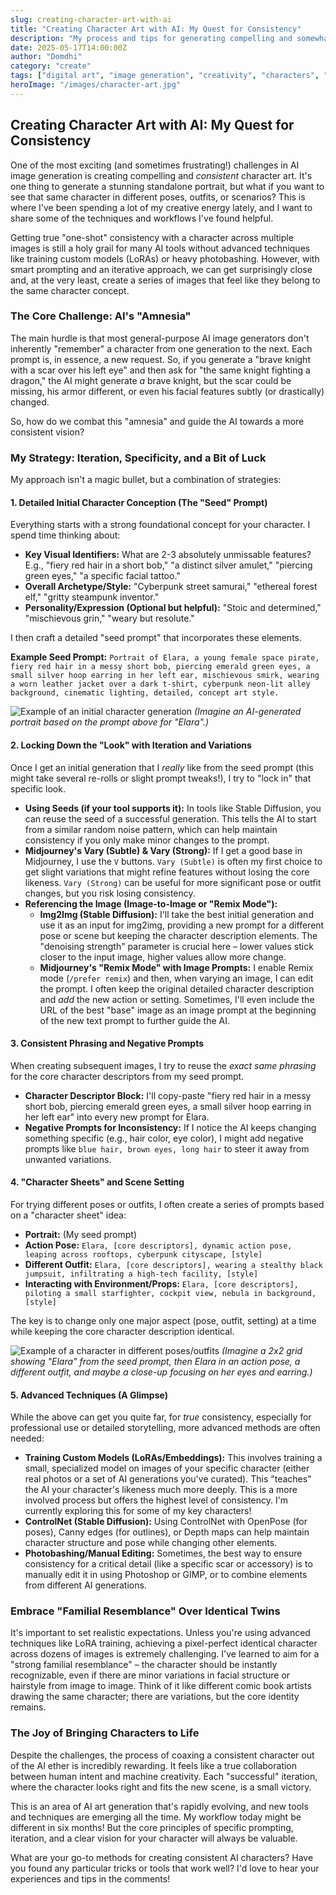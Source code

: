 ```yaml
---
slug: creating-character-art-with-ai
title: "Creating Character Art with AI: My Quest for Consistency"
description: "My process and tips for generating compelling and somewhat consistent character art using AI image generators."
date: 2025-05-17T14:00:00Z
author: "Domdhi"
category: "create"
tags: ["digital art", "image generation", "creativity", "characters", "AI art", "prompting"]
heroImage: "/images/character-art.jpg"
---
```

## Creating Character Art with AI: My Quest for Consistency

One of the most exciting (and sometimes frustrating!) challenges in AI image generation is creating compelling and *consistent* character art. It's one thing to generate a stunning standalone portrait, but what if you want to see that same character in different poses, outfits, or scenarios? This is where I've been spending a lot of my creative energy lately, and I want to share some of the techniques and workflows I've found helpful.

Getting true "one-shot" consistency with a character across multiple images is still a holy grail for many AI tools without advanced techniques like training custom models (LoRAs) or heavy photobashing. However, with smart prompting and an iterative approach, we can get surprisingly close and, at the very least, create a series of images that feel like they belong to the same character concept.

### The Core Challenge: AI's "Amnesia"

The main hurdle is that most general-purpose AI image generators don't inherently "remember" a character from one generation to the next. Each prompt is, in essence, a new request. So, if you generate a "brave knight with a scar over his left eye" and then ask for "the same knight fighting a dragon," the AI might generate *a* brave knight, but the scar could be missing, his armor different, or even his facial features subtly (or drastically) changed.

So, how do we combat this "amnesia" and guide the AI towards a more consistent vision?

### My Strategy: Iteration, Specificity, and a Bit of Luck

My approach isn't a magic bullet, but a combination of strategies:

#### 1. Detailed Initial Character Conception (The "Seed" Prompt)

Everything starts with a strong foundational concept for your character. I spend time thinking about:

*   **Key Visual Identifiers:** What are 2-3 absolutely unmissable features? E.g., "fiery red hair in a short bob," "a distinct silver amulet," "piercing green eyes," "a specific facial tattoo."
*   **Overall Archetype/Style:** "Cyberpunk street samurai," "ethereal forest elf," "gritty steampunk inventor."
*   **Personality/Expression (Optional but helpful):** "Stoic and determined," "mischievous grin," "weary but resolute."

I then craft a detailed "seed prompt" that incorporates these elements.

**Example Seed Prompt:**
`Portrait of Elara, a young female space pirate, fiery red hair in a messy short bob, piercing emerald green eyes, a small silver hoop earring in her left ear, mischievous smirk, wearing a worn leather jacket over a dark t-shirt, cyberpunk neon-lit alley background, cinematic lighting, detailed, concept art style.`

![Example of an initial character generation](/images/character-seed-elara.png)
*(Imagine an AI-generated portrait based on the prompt above for "Elara".)*

#### 2. Locking Down the "Look" with Iteration and Variations

Once I get an initial generation that I *really* like from the seed prompt (this might take several re-rolls or slight prompt tweaks!), I try to "lock in" that specific look.

*   **Using Seeds (if your tool supports it):** In tools like Stable Diffusion, you can reuse the seed of a successful generation. This tells the AI to start from a similar random noise pattern, which can help maintain consistency if you only make minor changes to the prompt.
*   **Midjourney's Vary (Subtle) & Vary (Strong):** If I get a good base in Midjourney, I use the `V` buttons. `Vary (Subtle)` is often my first choice to get slight variations that might refine features without losing the core likeness. `Vary (Strong)` can be useful for more significant pose or outfit changes, but you risk losing consistency.
*   **Referencing the Image (Image-to-Image or "Remix Mode"):**
    *   **Img2Img (Stable Diffusion):** I'll take the best initial generation and use it as an input for img2img, providing a new prompt for a different pose or scene but keeping the character description elements. The "denoising strength" parameter is crucial here – lower values stick closer to the input image, higher values allow more change.
    *   **Midjourney's "Remix Mode" with Image Prompts:** I enable Remix mode (`/prefer remix`) and then, when varying an image, I can edit the prompt. I often keep the original detailed character description and *add* the new action or setting. Sometimes, I'll even include the URL of the best "base" image as an image prompt at the beginning of the new text prompt to further guide the AI.

#### 3. Consistent Phrasing and Negative Prompts

When creating subsequent images, I try to reuse the *exact same phrasing* for the core character descriptors from my seed prompt.

*   **Character Descriptor Block:** I'll copy-paste "fiery red hair in a messy short bob, piercing emerald green eyes, a small silver hoop earring in her left ear" into every new prompt for Elara.
*   **Negative Prompts for Inconsistency:** If I notice the AI keeps changing something specific (e.g., hair color, eye color), I might add negative prompts like `blue hair, brown eyes, long hair` to steer it away from unwanted variations.

#### 4. "Character Sheets" and Scene Setting

For trying different poses or outfits, I often create a series of prompts based on a "character sheet" idea:

*   **Portrait:** (My seed prompt)
*   **Action Pose:** `Elara, [core descriptors], dynamic action pose, leaping across rooftops, cyberpunk cityscape, [style]`
*   **Different Outfit:** `Elara, [core descriptors], wearing a stealthy black jumpsuit, infiltrating a high-tech facility, [style]`
*   **Interacting with Environment/Props:** `Elara, [core descriptors], piloting a small starfighter, cockpit view, nebula in background, [style]`

The key is to change only one major aspect (pose, outfit, setting) at a time while keeping the core character description identical.

![Example of a character in different poses/outfits](/images/elara-character-sheet.png)
*(Imagine a 2x2 grid showing "Elara" from the seed prompt, then Elara in an action pose, a different outfit, and maybe a close-up focusing on her eyes and earring.)*

#### 5. Advanced Techniques (A Glimpse)

While the above can get you quite far, for *true* consistency, especially for professional use or detailed storytelling, more advanced methods are often needed:

*   **Training Custom Models (LoRAs/Embeddings):** This involves training a small, specialized model on images of your specific character (either real photos or a set of AI generations you've curated). This "teaches" the AI your character's likeness much more deeply. This is a more involved process but offers the highest level of consistency. I'm currently exploring this for some of my key characters!
*   **ControlNet (Stable Diffusion):** Using ControlNet with OpenPose (for poses), Canny edges (for outlines), or Depth maps can help maintain character structure and pose while changing other elements.
*   **Photobashing/Manual Editing:** Sometimes, the best way to ensure consistency for a critical detail (like a specific scar or accessory) is to manually edit it in using Photoshop or GIMP, or to combine elements from different AI generations.

### Embrace "Familial Resemblance" Over Identical Twins

It's important to set realistic expectations. Unless you're using advanced techniques like LoRA training, achieving a pixel-perfect identical character across dozens of images is extremely challenging. I've learned to aim for a "strong familial resemblance" – the character should be instantly recognizable, even if there are minor variations in facial structure or hairstyle from image to image. Think of it like different comic book artists drawing the same character; there are variations, but the core identity remains.

### The Joy of Bringing Characters to Life

Despite the challenges, the process of coaxing a consistent character out of the AI ether is incredibly rewarding. It feels like a true collaboration between human intent and machine creativity. Each "successful" iteration, where the character looks right and fits the new scene, is a small victory.

This is an area of AI art generation that's rapidly evolving, and new tools and techniques are emerging all the time. My workflow today might be different in six months! But the core principles of specific prompting, iteration, and a clear vision for your character will always be valuable.

What are your go-to methods for creating consistent AI characters? Have you found any particular tricks or tools that work well? I'd love to hear your experiences and tips in the comments!